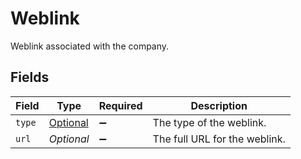 # Weblink

Weblink associated with the company.


## Fields

| Field                                             | Type                                              | Required                                          | Description                                       |
| ------------------------------------------------- | ------------------------------------------------- | ------------------------------------------------- | ------------------------------------------------- |
| `type`                                            | [Optional<Type>](../../models/components/Type.md) | :heavy_minus_sign:                                | The type of the weblink.                          |
| `url`                                             | *Optional<String>*                                | :heavy_minus_sign:                                | The full URL for the weblink.                     |